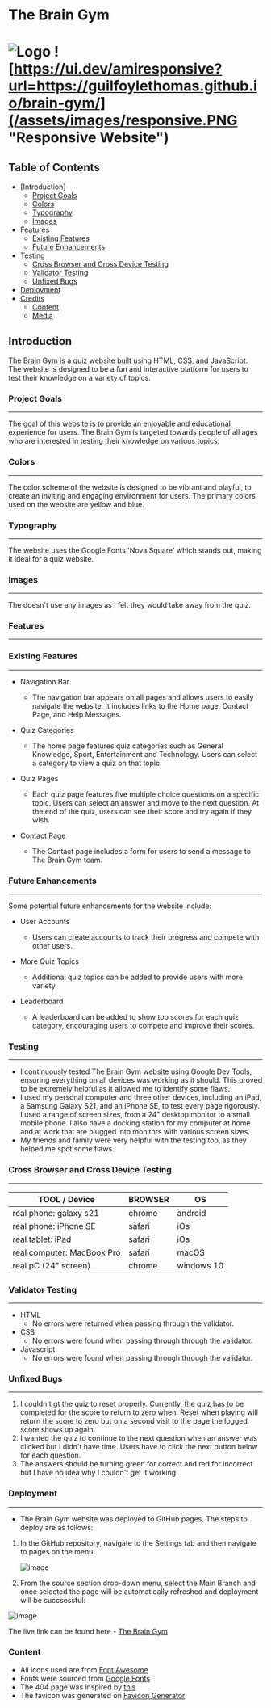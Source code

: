 The Brain Gym
=============
![Logo](/assets/images/Logo.PNG "Logo")
![https://ui.dev/amiresponsive?url=https://guilfoylethomas.github.io/brain-gym/](/assets/images/responsive.PNG "Responsive Website")
=============
Table of Contents
-----------------

-   [Introduction]
    -   [Project Goals](#project-goals)
    -   [Colors](#colors)
    -   [Typography](#typography)
    -   [Images](#images)
-   [Features](#features)
    -   [Existing Features](#existing-features)
    -   [Future Enhancements](#future-enhancements)
-   [Testing](#testing)
    -   [Cross Browser and Cross Device Testing](#cross-browser-and-cross-device-testing)
    -   [Validator Testing](#validator-testing)
    -   [Unfixed Bugs](#unfixed-bugs)
-   [Deployment](#deployment)
-   [Credits](#credits)
    -   [Content](#content)
    -   [Media](t#media)

Introduction
------------

The Brain Gym is a quiz website built using HTML, CSS, and JavaScript. The website is designed to be a fun and interactive platform for users to test their knowledge on a variety of topics.


### Project Goals
----------

The goal of this website is to provide an enjoyable and educational experience for users. The Brain Gym is targeted towards people of all ages who are interested in testing their knowledge on various topics.

### Colors
----------

The color scheme of the website is designed to be vibrant and playful, to create an inviting and engaging environment for users. The primary colors used on the website are yellow and blue.

### Typography
----------

The website uses the Google Fonts 'Nova Square' which stands out, making it ideal for a quiz website.

### Images
----------

The doesn't use any images as I felt they would take away from the quiz.

### Features
--------

### Existing Features
----------

-   Navigation Bar

    -   The navigation bar appears on all pages and allows users to easily navigate the website. It includes links to the Home page, Contact Page, and Help Messages.
-   Quiz Categories

    -   The home page features quiz categories such as General Knowledge, Sport, Entertainment and Technology. Users can select a category to view a quiz on that topic.
-   Quiz Pages

    -   Each quiz page features five multiple choice questions on a specific topic. Users can select an answer and move to the next question. At the end of the quiz, users can see their score and try again if they wish.

-   Contact Page

    -   The Contact page includes a form for users to send a message to The Brain Gym team.

### Future Enhancements
----------

Some potential future enhancements for the website include:

-   User Accounts

    -   Users can create accounts to track their progress and compete with other users.
-   More Quiz Topics

    -   Additional quiz topics can be added to provide users with more variety.
-   Leaderboard

    -   A leaderboard can be added to show top scores for each quiz category, encouraging users to compete and improve their scores.

### Testing
-------

-   I continuously tested The Brain Gym website using Google Dev Tools, ensuring everything on all devices was working as it should. This proved to be extremely helpful as it allowed me to identify some flaws.
-   I used my personal computer and three other devices, including an iPad, a Samsung Galaxy S21, and an iPhone SE, to test every page rigorously. I used a range of screen sizes, from a 24" desktop monitor to a small mobile phone. I also have a docking station for my computer at home and at work that are plugged into monitors with various screen sizes.
-   My friends and family were very helpful with the testing too, as they helped me spot some flaws.

### Cross Browser and Cross Device Testing
----------

| TOOL / Device | BROWSER | OS |
| --- | --- | --- |
| real phone: galaxy s21 | chrome | android |
| real phone: iPhone SE | safari | iOs |
| real tablet: iPad | safari | iOs |
| real computer: MacBook Pro | safari | macOS |
| real pC (24" screen) | chrome | windows 10 |

### Validator Testing
----------

-   HTML
    -   No errors were returned when passing through the validator.
-   CSS
    -   No errors were found when passing through through the validator.
-   Javascript
    -   No errors were found when passing through through the validator.

### Unfixed Bugs
----------
  1.  I couldn't gt the quiz to reset properly. Currently, the quiz has to be completed for the score to return to zero when. Reset when playing will return the score to zero but on a second visit to the page the logged score shows up again.
  2.  I wanted the quiz to continue to the next question when an answer was clicked but I didn't have time. Users have to click the next button below for each question.
  3.  The answers should be turning green for correct and red for incorrect but I have no idea why I couldn't get it working.

### Deployment
----------

-   The Brain Gym website was deployed to GitHub pages. The steps to deploy are as follows:

1.  In the GitHub repository, navigate to the Settings tab and then navigate to pages on the menu:

    ![image](/assets/images/deploy1.PNG)
 
2. From the source section drop-down menu, select the Main Branch and once selected the page will be automatically refreshed and deployment will be succsessful:

![image](/assets/images/deploy1.PNG)

The live link can be found here - [The Brain Gym](https://guilfoylethomas.github.io/brain-gym/)

### Content 

- All icons used are from [Font Awesome](https://fontawesome.com/)
- Fonts were sourced from [Google Fonts](https://fonts.google.com/)
- The 404 page was inspired by [this](https://codepen.io/akashrajendra/pen/JKKRvQ)
- The favicon was generated on [Favicon Generator](https://realfavicongenerator.net/)